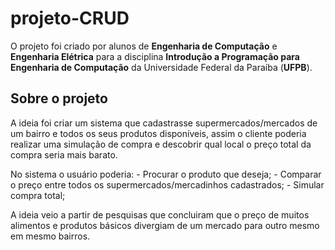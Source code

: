 # projeto-CRUD

O projeto foi criado por alunos de **Engenharia de Computação** e **Engenharia Elétrica** para a disciplina **Introdução a Programação para Engenharia de Computação** da Universidade Federal da Paraíba (**UFPB**).

## Sobre o projeto

A ideia foi criar um sistema que cadastrasse supermercados/mercados de um bairro e todos os seus produtos disponíveis, assim o cliente poderia realizar uma simulação de compra e descobrir qual local o preço total da compra seria mais barato.

No sistema o usuário poderia:
    - Procurar o produto que deseja;
    - Comparar o preço entre todos os supermercados/mercadinhos cadastrados;
    - Simular compra total;

A ideia veio a partir de pesquisas que concluiram que o preço de muitos alimentos e produtos básicos divergiam de um mercado para outro mesmo em mesmo bairros.
